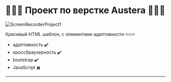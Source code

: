  # :rocket::rocket::rocket: Проект по верстке Austera :rocket::rocket::rocket:

![ScreenRecorderProject1](https://github.com/user-attachments/assets/ba1cabef-1ea2-4ccb-ba53-22116bb73248)



Красивый HTML шаблон, с элементами адаптивности  :fire::fire::fire:
- адаптивность :heavy_check_mark:
- кроссбраузерность :heavy_check_mark:
- bootstrap :heavy_check_mark:
- JavaScript :heavy_multiplication_x:
---
